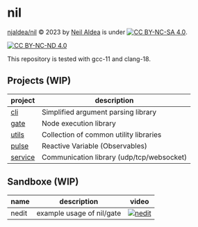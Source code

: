 # nil

[njaldea/nil](https://github.com/njaldea/nil) © 2023 by [Neil Aldea](https://github.com/njaldea) is under 
[![CC BY-NC-SA 4.0][cc-by-nc-nd-shield]][cc-by-nc-nd]. 

[![CC BY-NC-ND 4.0][cc-by-nc-nd-image]][cc-by-nc-nd]

[cc-by-nc-nd]: https://creativecommons.org/licenses/by-nc-nd/4.0/
[cc-by-nc-nd-image]: https://licensebuttons.net/l/by-nc-nd/4.0/88x31.png
[cc-by-nc-nd-shield]: https://img.shields.io/badge/License-CC%20BY--NC--ND%204.0-lightgrey.svg

This repository is tested with gcc-11 and clang-18.

## Projects (WIP)

| project                               | description                               |
| ------------------------------------- | ----------------------------------------- |
| [cli](projects/cli/README.md)         | Simplified argument parsing library       |
| [gate](projects/gate/README.md)       | Node execution library                    |
| [utils](projects/utils/README.md)     | Collection of common utility libraries    |
| [pulse](projects/pulse/README.md)     | Reactive Variable (Observables)           |
| [service](projects/service/README.md) | Communication library (udp/tcp/websocket) |

## Sandboxe (WIP)

| name  | description               | video                                                                                  |
| ----- | ------------------------- | -------------------------------------------------------------------------------------- |
| nedit | example usage of nil/gate | [![nedit](https://img.youtube.com/vi/dJhKzhqXHnM/0.jpg)](https://youtu.be/dJhKzhqXHnM) |